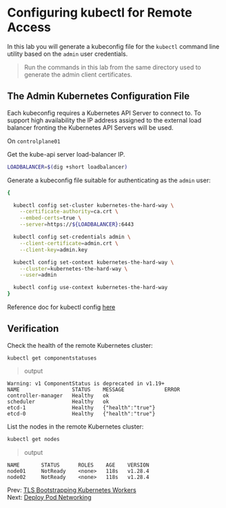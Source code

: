 # Configuring kubectl for Remote Access

In this lab you will generate a kubeconfig file for the `kubectl` command line utility based on the `admin` user credentials.

> Run the commands in this lab from the same directory used to generate the admin client certificates.

## The Admin Kubernetes Configuration File

Each kubeconfig requires a Kubernetes API Server to connect to. To support high availability the IP address assigned to the external load balancer fronting the Kubernetes API Servers will be used.

[//]: # (host:controlplane01)

On `controlplane01`

Get the kube-api server load-balancer IP.

```bash
LOADBALANCER=$(dig +short loadbalancer)
```

Generate a kubeconfig file suitable for authenticating as the `admin` user:

```bash
{

  kubectl config set-cluster kubernetes-the-hard-way \
    --certificate-authority=ca.crt \
    --embed-certs=true \
    --server=https://${LOADBALANCER}:6443

  kubectl config set-credentials admin \
    --client-certificate=admin.crt \
    --client-key=admin.key

  kubectl config set-context kubernetes-the-hard-way \
    --cluster=kubernetes-the-hard-way \
    --user=admin

  kubectl config use-context kubernetes-the-hard-way
}
```

Reference doc for kubectl config [here](https://kubernetes.io/docs/tasks/access-application-cluster/configure-access-multiple-clusters/)

## Verification

Check the health of the remote Kubernetes cluster:

```
kubectl get componentstatuses
```

> output

```
Warning: v1 ComponentStatus is deprecated in v1.19+
NAME                 STATUS    MESSAGE             ERROR
controller-manager   Healthy   ok
scheduler            Healthy   ok
etcd-1               Healthy   {"health":"true"}
etcd-0               Healthy   {"health":"true"}
```

List the nodes in the remote Kubernetes cluster:

```bash
kubectl get nodes
```

> output

```
NAME       STATUS      ROLES    AGE    VERSION
node01     NotReady    <none>   118s   v1.28.4
node02     NotReady    <none>   118s   v1.28.4
```

Prev: [TLS Bootstrapping Kubernetes Workers](11-tls-bootstrapping-kubernetes-workers.md)</br>
Next: [Deploy Pod Networking](13-configure-pod-networking.md)

